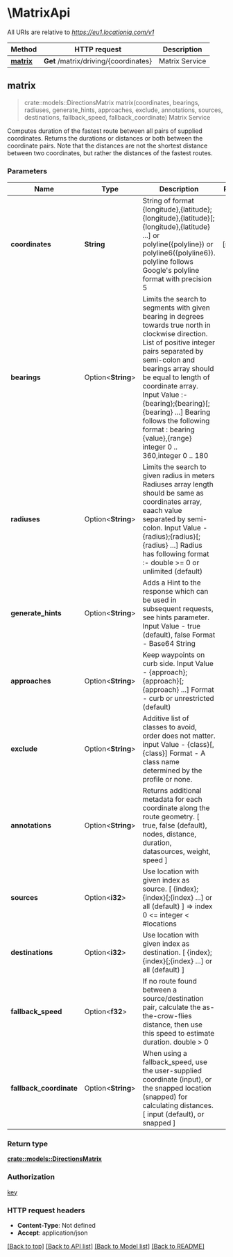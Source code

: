 # \MatrixApi

All URIs are relative to *https://eu1.locationiq.com/v1*

Method | HTTP request | Description
------------- | ------------- | -------------
[**matrix**](MatrixApi.md#matrix) | **Get** /matrix/driving/{coordinates} | Matrix Service



## matrix

> crate::models::DirectionsMatrix matrix(coordinates, bearings, radiuses, generate_hints, approaches, exclude, annotations, sources, destinations, fallback_speed, fallback_coordinate)
Matrix Service

Computes duration of the fastest route between all pairs of supplied coordinates. Returns the durations or distances or both between the coordinate pairs. Note that the distances are not the shortest distance between two coordinates, but rather the distances of the fastest routes.

### Parameters


Name | Type | Description  | Required | Notes
------------- | ------------- | ------------- | ------------- | -------------
**coordinates** | **String** | String of format {longitude},{latitude};{longitude},{latitude}[;{longitude},{latitude} ...] or polyline({polyline}) or polyline6({polyline6}). polyline follows Google's polyline format with precision 5 | [required] |
**bearings** | Option<**String**> | Limits the search to segments with given bearing in degrees towards true north in clockwise direction. List of positive integer pairs separated by semi-colon and bearings array should be equal to length of coordinate array. Input Value :- {bearing};{bearing}[;{bearing} ...] Bearing follows the following format : bearing {value},{range} integer 0 .. 360,integer 0 .. 180 |  |
**radiuses** | Option<**String**> | Limits the search to given radius in meters Radiuses array length should be same as coordinates array, eaach value separated by semi-colon. Input Value - {radius};{radius}[;{radius} ...] Radius has following format :- double >= 0 or unlimited (default) |  |
**generate_hints** | Option<**String**> | Adds a Hint to the response which can be used in subsequent requests, see hints parameter. Input Value - true (default), false Format - Base64 String |  |
**approaches** | Option<**String**> | Keep waypoints on curb side. Input Value - {approach};{approach}[;{approach} ...] Format - curb or unrestricted (default) |  |
**exclude** | Option<**String**> | Additive list of classes to avoid, order does not matter. input Value - {class}[,{class}] Format - A class name determined by the profile or none. |  |
**annotations** | Option<**String**> | Returns additional metadata for each coordinate along the route geometry.  [ true, false (default), nodes, distance, duration, datasources, weight, speed ] |  |
**sources** | Option<**i32**> | Use location with given index as source. [ {index};{index}[;{index} ...] or all (default) ] => index  0 <= integer < #locations |  |
**destinations** | Option<**i32**> | Use location with given index as destination. [ {index};{index}[;{index} ...] or all (default) ] |  |
**fallback_speed** | Option<**f32**> | If no route found between a source/destination pair, calculate the as-the-crow-flies distance,  then use this speed to estimate duration. double > 0 |  |
**fallback_coordinate** | Option<**String**> | When using a fallback_speed, use the user-supplied coordinate (input), or the snapped location (snapped) for calculating distances. [ input (default), or snapped ] |  |[default to "input"]

### Return type

[**crate::models::DirectionsMatrix**](directions-matrix.md)

### Authorization

[key](../README.md#key)

### HTTP request headers

- **Content-Type**: Not defined
- **Accept**: application/json

[[Back to top]](#) [[Back to API list]](../README.md#documentation-for-api-endpoints) [[Back to Model list]](../README.md#documentation-for-models) [[Back to README]](../README.md)


